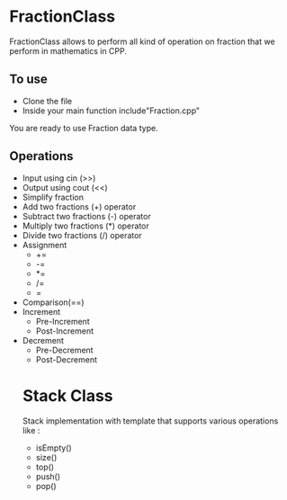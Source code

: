 # FractionClass

FractionClass allows to perform all kind of operation on fraction that we perform in mathematics in CPP.
## To use 

<ul>
<li>Clone the file</li>
<li>Inside your main function include"Fraction.cpp"</li>
</ul>

You are ready to use Fraction data type.

## Operations 


<ul>
<li>Input using cin (>>)</li>
<li>Output using cout (<<) </li>
<li>Simplify fraction</li>
<li>Add two fractions (+) operator</li>
<li>Subtract two fractions (-) operator</li>
<li>Multiply two fractions (*) operator</li>
<li>Divide two fractions (/) operator</li>
<li>
Assignment
<ul>
<li>+=</li>
<li>-=</li>
<li>*=</li>
<li>/=</li>
<li>=</li>
</ul>
</li>
<li>Comparison(==)</li>
<li>Increment
<ul><li>Pre-Increment</li>
<li>Post-Increment</li></ul></li>

<li>Decrement
<ul><li>Pre-Decrement</li>
<li>Post-Decrement</li></ul></li>


# Stack Class

Stack implementation with template that supports various operations like :

<ul>
<li>isEmpty() </li>
<li>size() </li>
<li>top() </li>
<li>push() </li>
<li>pop() </li>
</ul>

